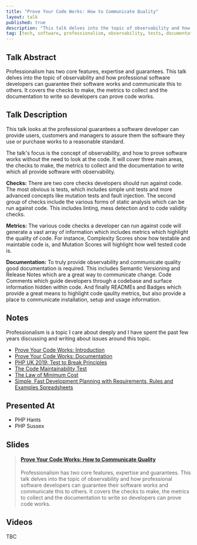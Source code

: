 ```yaml
---
title: "Prove Your Code Works: How to Communicate Quality"
layout: talk
published: true
description: "This talk delves into the topic of observability and how professional software developers can guarantee their software works and communicate this to others."
tag: [tech, software, professionalism, observability, tests, documentation, analysis]
---
```

## Talk Abstract

Professionalism has two core features, expertise and guarantees. This talk delves into the topic of observability and how professional software developers can guarantee their software works and communicate this to others. It covers the checks to make, the metrics to collect and the documentation to write so developers can prove code works.  

## Talk Description

This talk looks at the professional guarantees a software developer can provide users, customers and managers to assure them the software they use or purchase works to a reasonable standard.   

The talk's focus is the concept of observability, and how to prove software works without the need to look at the code. It will cover three main areas, the checks to make, the metrics to collect and the documentation to write which all provide software with observability.

**Checks:** There are two core checks developers should run against code. The most obvious is tests, which includes simple unit tests and more advanced concepts like mutation tests and fault injection. The second group of checks include the various forms of static analysis which can be run against code. This includes linting, mess detection and to code validity checks.

**Metrics:** The various code checks a developer can run against code will generate a vast array of information which includes metrics which highlight the quality of code. For instance, Complexity Scores show how testable and maintable code is, and Mutation Scores will highlight how well tested code is.

**Documentation:** To truly provide observability and communicate quality good documentation is required. This includes Semantic Versioning and Release Notes which are a great way to communicate change. Code Comments which guide developers through a codebase and surface information hidden within code. And finally READMEs and Badges which provide a great means to highlight code qaulity metrics, but also provide a place to communicate installation, setup and usage information.

## Notes

Professionalism is a topic I care about deeply and I have spent the past few years discussing and writing about issues around this topic. 

- [Prove Your Code Works: Introduction](https://rbrt.wllr.info/2020/03/04/prove-code-works-intro.html)
- [Prove Your Code Works: Documentation](https://rbrt.wllr.info/2020/04/23/prove-code-works-documentation.html)
- [PHP UK 2019: Test to Break Principles](https://rbrt.wllr.info/2019/03/25/test-to-break-talk-php-uk.html)
- [The Code Maintainability Test](https://rbrt.wllr.info/2020/03/26/code-maintainability-test.html)
- [The Law of Minimum Cost](https://rbrt.wllr.info/2019/03/15/minimum-cost-law.html)
- [Simple, Fast Development Planning with Requirements, Rules and Examples Spreadsheets](https://rbrt.wllr.info/2018/11/28/requirements-rules-examples.html)

## Presented At

- PHP Hants
- PHP Sussex

## Slides

<blockquote class="embedly-card"><h4><a href="https://speakerdeck.com/robdwaller/prove-your-code-works-how-to-communicate-quality">Prove Your Code Works: How to Communicate Quality</a></h4><p>Professionalism has two core features, expertise and guarantees. This talk delves into the topic of observability and how professional software developers can guarantee their software works and communicate this to others. It covers the checks to make, the metrics to collect and the documentation to write so developers can prove code works.</p></blockquote>
<script async src="//cdn.embedly.com/widgets/platform.js" charset="UTF-8"></script>

## Videos

TBC